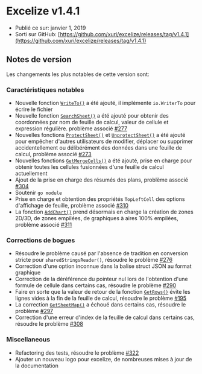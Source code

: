 # Excelize v1.4.1

* Publié ce sur: janvier 1, 2019
* Sorti sur GitHub: [https://github.com/xuri/excelize/releases/tag/v1.4.1](https://github.com/xuri/excelize/releases/tag/v1.4.1)

## Notes de version

Les changements les plus notables de cette version sont:

### Caractéristiques notables

* Nouvelle fonction [`WriteTo()`](https://pkg.go.dev/github.com/360EntSecGroup-Skylar/excelize@v1.4.1#File.WriteTo) a été ajouté, il implémente `io.WriterTo` pour écrire le fichier
* Nouvelle fonction [`SearchSheet()`](https://pkg.go.dev/github.com/360EntSecGroup-Skylar/excelize@v1.4.1#File.SearchSheet) a été ajouté pour obtenir des coordonnées par nom de feuille de calcul, valeur de cellule et expression régulière. problème associé [#277](https://github.com/xuri/excelize/issues/277)
* Nouvelles fonctions [`ProtectSheet()`](https://pkg.go.dev/github.com/360EntSecGroup-Skylar/excelize@v1.4.1#File.ProtectSheet) et [`UnprotectSheet()`](https://pkg.go.dev/github.com/360EntSecGroup-Skylar/excelize@v1.4.1#File.UnprotectSheet) a été ajouté pour empêcher d'autres utilisateurs de modifier, déplacer ou supprimer accidentellement ou délibérément des données dans une feuille de calcul, problème associé [#273](https://github.com/xuri/excelize/issues/273)
* Nouvelles fonctions [`GetMergeCells()`](https://pkg.go.dev/github.com/360EntSecGroup-Skylar/excelize@v1.4.1#File.GetMergeCells) a été ajouté, prise en charge pour obtenir toutes les cellules fusionnées d'une feuille de calcul actuellement
* Ajout de la prise en charge des résumés des plans, problème associé [#304](https://github.com/xuri/excelize/issues/304)
* Soutenir `go module`
* Prise en charge et obtention des propriétés `TopLeftCell` des options d'affichage de feuille, problème associé [#310](https://github.com/xuri/excelize/issues/310)
* La fonction [`AddChart()`](https://pkg.go.dev/github.com/360EntSecGroup-Skylar/excelize@v1.4.1#File.AddChart) prend désormais en charge la création de zones 2D/3D, de zones empilées, de graphiques à aires 100% empilées, problème associé [#311](https://github.com/xuri/excelize/issues/311)

### Corrections de bogues

* Résoudre le problème causé par l'absence de tradition en conversion stricte pour `sharedStringsReader()`, résoudre le problème [#276](https://github.com/xuri/excelize/issues/276)
* Correction d'une option inconnue dans la balise struct JSON au format graphique
* Correction de la déréférence du pointeur nul lors de l'obtention d'une formule de cellule dans certains cas, résoudre le problème [#290](https://github.com/xuri/excelize/issues/290)
* Faire en sorte que la valeur de retour de la fonction [`GetRows()`](https://pkg.go.dev/github.com/360EntSecGroup-Skylar/excelize@v1.4.1#File.GetRows) évite les lignes vides à la fin de la feuille de calcul, résoudre le problème [#195](https://github.com/xuri/excelize/issues/195)
* La correction [`GetSheetMap()`](https://pkg.go.dev/github.com/360EntSecGroup-Skylar/excelize@v1.4.1#File.GetSheetMap) a échoué dans certains cas, résoudre le problème [#297](https://github.com/xuri/excelize/issues/297)
* Correction d'une erreur d'index de la feuille de calcul dans certains cas, résoudre le problème [#308](https://github.com/xuri/excelize/issues/308)

### Miscellaneous

* Refactoring des tests, résoudre le problème [#322](https://github.com/xuri/excelize/issues/322)
* Ajouter un nouveau logo pour excelize, de nombreuses mises à jour de la documentation
